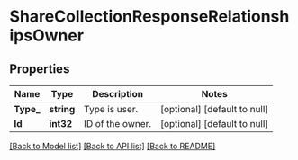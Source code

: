 # ShareCollectionResponseRelationshipsOwner

## Properties
Name | Type | Description | Notes
------------ | ------------- | ------------- | -------------
**Type_** | **string** | Type is user.  | [optional] [default to null]
**Id** | **int32** | ID of the owner.  | [optional] [default to null]

[[Back to Model list]](../README.md#documentation-for-models) [[Back to API list]](../README.md#documentation-for-api-endpoints) [[Back to README]](../README.md)

